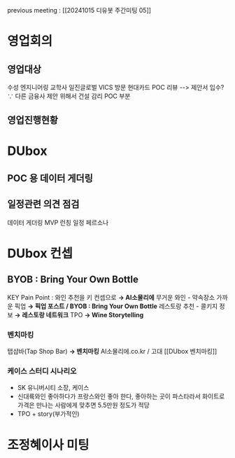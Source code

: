 previous meeting : [[20241015 디유봇 주간미팅 05]]
# 영업회의
## 영업대상
수성 엔지니어링
교학사
일진글로벌
VICS 방문
	현대카드 POC 리뷰 --> 제안서 입수? ∵ 다른 금융사 제안 위해서
	건설 감리 POC 부분
## 영업진행현황

# DUbox
## POC 용 데이터 게더링
## 일정관련 의견 점검
데이터 게더링
MVP 런칭 일정
페르소나

# DUbox 컨셉
## BYOB : Bring Your Own Bottle
KEY Pain Point : 와인 추천을 키 컨셉으로 **→ AI소물리에**
무거운 와인 - 약속장소 가까운 픽업 **→ 픽업 포스트 / BYOB : Bring Your Own Bottle**
레스토랑 추천 - 콜키지 정보 **→ 레스토랑 네트워크**
TPO **→ Wine Storytelling**
### 벤치마킹
탭샵바(Tap Shop Bar) **→ 벤치마킹**
AI소물리에.co.kr / 고대
[[DUbox 벤치마킹]]

### 케이스 스터디 시나리오
 - SK 유니버시티 소장, 케이스
 - 신대륙와인 좋아하다가 프랑스와인 좋아 한다, 좋아하는 곳이 파스타라서 화이트로 가격은 만나는 사람에게 맞추면 5.5만원 정도가 적당
 - TPO + story(부가적인)

# 조정혜이사 미팅
